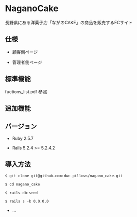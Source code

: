 # NaganoCake
長野県にある洋菓子店「ながのCAKE」の商品を販売するECサイト

## 仕様

* 顧客側ページ

* 管理者側ページ

## 標準機能
fuctions_list.pdf 参照

## 追加機能

## バージョン

* Ruby 2.5.7

* Rails 5.2.4 >= 5.2.4.2

## 導入方法

```
$ git clone git@github.com:dwc-pillows/nagano_cake.git

$ cd nagano_cake

$ rails db:seed

$ rails s -b 0.0.0.0

```

* ...
